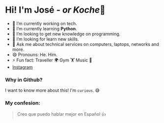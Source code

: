 # Hi! I'm José - *or Koche*👋


- 🔭 I’m currently working on tech.
- 🌱 I’m currently learning **Python**.
- 👯 I’m looking to get new knowledge on programming.
- 🤔 I’m looking for learn new skills.
- 💬 Ask me about technical services on computers, laptops, networks and more.
- 😄 Pronouns: He. Him.
- ⚡ Fun fact: Traveller 🌍 Gym 🏋️ Music 🎵  
- [Instagram](https://instagram.com/jose.lescano)

### Why in Github?
I want to know more about this! I'm `curious`. 😅


### My confesion:
> Creo que puedo hablar mejor en Español :+1:
